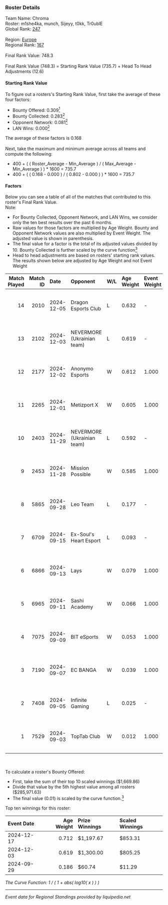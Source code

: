 ### Roster Details<br />
Team Name: Chroma<br />
Roster: m1she4ka, munch, Sijeyy, t0kk, Tr0ublE<br />
Global Rank: [247](../../standings_global_2025_02_28.md)<br />
<br />
Region: [Europe]( ../../standings_europe_2025_02_28.md)<br />
Regional Rank: [167]( ../../standings_europe_2025_02_28.md)<br />
<br />
Final Rank Value:  748.3<br />
<br />
Final Rank Value (748.3) = Starting Rank Value (735.7) + Head To Head Adjustments (12.6)<br />

#### Starting Rank Value<br />
To figure out a rosters's Starting Rank Value, first take the average of these four factors:<br />
- Bounty Offered: 0.309[<sup>1</sup>](#table2)
- Bounty Collected: 0.283[<sup>2</sup>](#table1)
- Opponent Network: 0.081[<sup>2</sup>](#table1)
- LAN Wins: 0.000[<sup>2</sup>](#table1)

The average of these factors is 0.168<br />
<br />
Next, take the maximum and minimum average across all teams and compute the following:<br />
- 400 + ( ( Roster_Average - Min_Average ) / ( Max_Average - Min_Average ) ) * 1600 = 735.7
- 400 + ( ( 0.168 - 0.000 ) / ( 0.802 - 0.000 ) ) * 1600 = 735.7


#### Factors<br />
Below you can see a table of all of the matches that contributed to this roster's Final Rank Value.<br />
Note:<br />

- For Bounty Collected, Opponent Network, and LAN Wins, we consider only the ten best results over the past 6 months.
- Raw values for those factors are multiplied by Age Weight. Bounty and Opponent Network values are also multiplied by Event Weight. The adjusted value is shown in parenthesis.
- The final value for a factor is the total of its adjusted values divided by 10. Bounty Collected is further scaled by the curve function[<sup>3</sup>](#curveFunction)
- Head to head adjustments are based on rosters' starting rank values. The results shown below are adjusted by Age Weight and not Event Weight
<span id="table1"></span><br />


| Match Played | Match ID | Date       | Opponent                   | W/L | Age Weight | Event Weight | Bounty Collected | Opponent Network | LAN Wins  | H2H Adj. | Roster                                 |
| -: | -: | :- | :- | :- | :- | :- | :- | :- | :- | -: | :- |
|           14 |     2010 | 2024-12-05 | Dragon Esports Club        | L   | 0.632      | -            | -                | -                | -         |    -9.19 | m1she4ka, munch, Sijeyy, t0kk, Tr0ublE |
|           13 |     2102 | 2024-12-03 | NEVERMORE (Ukrainian team) | L   | 0.619      | -            | -                | -                | -         |    -4.38 | m1she4ka, munch, Sijeyy, t0kk, Tr0ublE |
|           12 |     2177 | 2024-12-02 | Anonymo Esports            | W   | 0.612      | 1.000        | 0.046 (0.028)    | 0.792 (0.484)    | 0 (0.000) |    16.10 | m1she4ka, munch, Sijeyy, t0kk, Tr0ublE |
|           11 |     2265 | 2024-12-01 | Metizport X                | W   | 0.605      | 1.000        | 0.002 (0.001)    | 0.239 (0.145)    | 0 (0.000) |     8.29 | m1she4ka, munch, Sijeyy, t0kk, Tr0ublE |
|           10 |     2403 | 2024-11-29 | NEVERMORE (Ukrainian team) | L   | 0.592      | -            | -                | -                | -         |    -4.06 | m1she4ka, munch, Sijeyy, t0kk, Tr0ublE |
|            9 |     2453 | 2024-11-28 | Mission Possible           | W   | 0.585      | 1.000        | 0.000 (0.000)    | 0.268 (0.156)    | 0 (0.000) |     6.77 | m1she4ka, munch, Sijeyy, t0kk, Tr0ublE |
|            8 |     5865 | 2024-09-28 | Leo Team                   | L   | 0.177      | -            | -                | -                | -         |    -0.95 | m1she4ka, munch, Sijeyy, t0kk, Tr0ublE |
|            7 |     6709 | 2024-09-15 | Ex-Soul's Heart Esport     | L   | 0.093      | -            | -                | -                | -         |    -1.71 | m1she4ka, munch, Sijeyy, t0kk, Tr0ublE |
|            6 |     6866 | 2024-09-13 | Lays                       | W   | 0.079      | 1.000        | 0.000 (0.000)    | 0.008 (0.001)    | 0 (0.000) |     0.33 | m1she4ka, munch, Sijeyy, t0kk, Tr0ublE |
|            5 |     6965 | 2024-09-11 | Sashi Academy              | W   | 0.066      | 1.000        | 0.001 (0.000)    | 0.310 (0.020)    | 0 (0.000) |     1.19 | m1she4ka, munch, Sijeyy, t0kk, Tr0ublE |
|            4 |     7075 | 2024-09-09 | BIT eSports                | W   | 0.053      | 1.000        | 0.000 (0.000)    | 0.003 (0.000)    | 0 (0.000) |     0.31 | m1she4ka, munch, Sijeyy, t0kk, Tr0ublE |
|            3 |     7190 | 2024-09-07 | EC BANGA                   | W   | 0.039      | 1.000        | 0.000 (0.000)    | 0.058 (0.002)    | 0 (0.000) |     0.29 | m1she4ka, munch, Sijeyy, Tr0ublE, WOLF |
|            2 |     7408 | 2024-09-05 | Infinite Gaming            | L   | 0.025      | -            | -                | -                | -         |    -0.53 | m1she4ka, munch, Sijeyy, Tr0ublE, WOLF |
|            1 |     7529 | 2024-09-03 | TopTab Club                | W   | 0.012      | 1.000        | 0.000 (0.000)    | 0.036 (0.000)    | 0 (0.000) |     0.08 | m1she4ka, munch, Sijeyy, Tr0ublE, WOLF |

<br />
<span id="table2"></span><br />
To calculate a roster's Bounty Offered:<br />

- First, take the sum of their top 10 scaled winnings ($1,669.86)
- Divide that value by the 5th highest value among all rosters ($285,971.63)
- The final value (0.01) is scaled by the curve function.[<sup>3</sup>](#curveFunction)

Top ten winnings for this roster:<br />

| Event Date | Age Weight | Prize Winnings | Scaled Winnings |
| :- | -: | :- | :- |
| 2024-12-17 |      0.712 | $1,197.67      | $853.31         |
| 2024-12-03 |      0.619 | $1,300.00      | $805.25         |
| 2024-09-29 |      0.186 | $60.74         | $11.29          |


<span id="curveFunction"></span>_The Curve Function: 1 / ( 1 + abs( log10( x ) ) )_<br />

---
_Event data for Regional Standings provided by liquipedia.net_<br />
